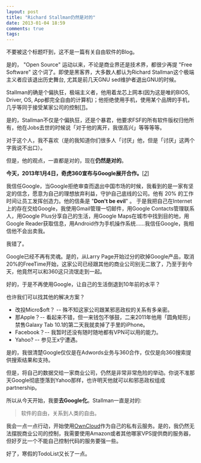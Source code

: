 ```yaml
---
layout: post
title: "Richard Stallman仍然是对的"
date: 2013-01-04 18:59
comments: true
tags: 
---
```

不要被这个标题吓到，这不是一篇有关自由软件的Blog。

是的， "Open Source" 运动以来，不论是商业界还是技术界，都很少再提 "Free Software" 这个词了。即使是黑客界，大多数人都认为Richard Stallman这个极端主义者应该退出历史舞台, 尤其是前几天GNU sed维护者退出GNU的时候。

Stallman的确是个偏执狂，极端主义者，他用着龙芯上网本(因为这是唯的BIOS, Driver, OS, App都完全自由的计算机)；他拒绝使用手机，使用某个品牌的手机，几乎等同于接受某家公司的控制\[<cite>[1][ruanyifeng]</cite>\]。

是的，Stallman不仅是个偏执狂，还是个暴君，他要求FSF的所有软件版权归他所有，他在Jobs去世的时候说「对于他的离开，我很高兴」等等等等。

对于这个人，我不喜欢（是的我知道你们很多人「讨厌」他，但是「讨厌」这两个字我说不出口）。

但是，他的观点，一直都是对的，现在**仍然是对的**。

**今天，2013年1月4日，奇虎360宣布与Google展开合作。**\[<cite>[2][zdnet]</cite>\]

我信任Google，当Google拒绝审查而退出中国市场的时候，我看到的是一家有坚定的信念，愿意为自己的理想放弃利益，守护自己底线的公司。他有 20% 的工作时间让员工发挥创造力。他的信条是 "**Don't be evil**" 。
于是我把自己在Internet上的存在交给Google，我使用Gmail管理一切邮件，用Google Contacts管理联系人，用Google Plus分享自己的生活，用Google Maps在城市中找到目的地，用Google Reader获取信息，用Android作为手机操作系统……我信任Google，我相信他不会出卖我。

我错了。

Google已经不再有灵魂。是的，从Larry Page开始过分的砍掉Google产品，取消20%的FreeTime开始，这家公司已经跟其他的商业公司别无二致了，乃至于到今天，他竟然可以和360这只流氓走到一起。

好的，于是不再使用Google，让自己的生活倒退到10年前的水平？

也许我们可以找其他的解决方案？

* 改投Micro$oft？ -- 殊不知这家公司跟某邪恶政权的关系有多亲密。
* 那Apple？-- 看起来不错，但一来钱包不够鼓，二来2011年他用「圆角矩形」禁售Galaxy Tab 10.1的第二天我就卖掉了手里的iPhone。
* Facebook？-- 我暂时还没有随时随地都有VPN可以用的能力。
* Yahoo? -- 参见王x宁遭遇。

是的，我很清楚Google仅仅是在Adwords业务与360合作，仅仅是向360搜索提供搜索结果和支持。

但是，将自己的数据交给一家商业公司，仍然是非常非常危险的举动。你说不准那天Google彻底堕落到Yahoo那样，也许明天他就可以和邪恶政权组成partnership。

所以从今天开始，我要**去Google化**。Stallman一直是对的:

> 软件的自由，关系到人类的自由。

我会一点一点行动，开始使用[OwnCloud](http://owncloud.org/)作为自己的私有云服务。是的，我仍然无法摆脱商业公司的控制，我需要使用Amazon或者其他哪家VPS提供商的服务器，但好歹比一个不能自己控制代码的服务要强一些。

好了，寒假的TodoList又长了一点。

[ruanyifeng]: http://www.ruanyifeng.com/blog/2012/01/richard_stallman_was_right_all_along.html  "理查德·斯托曼一直是对"
[zdnet]: http://www.zdnet.com/cn/qihoo-360-google-nearing-partnership-deal-threatening-baidu-7000009367/ "Qihoo 360, Google nearing partnership deal, threatening Baidu"
